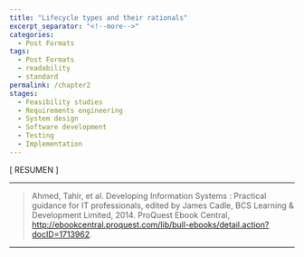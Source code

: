 ```yaml
---
title: "Lifecycle types and their rationals"
excerpt_separator: "<!--more-->"
categories:
  - Post Formats
tags:
  - Post Formats
  - readability
  - standard
permalink: /chapter2
stages:
  - Feasibility studies
  - Requirements engineering
  - System design
  - Software development
  - Testing
  - Implementation
---
```


[ RESUMEN ]

---

> Ahmed, Tahir, et al. Developing Information Systems : Practical guidance for IT professionals, edited by James Cadle, BCS Learning & Development Limited, 2014. ProQuest Ebook Central, http://ebookcentral.proquest.com/lib/bull-ebooks/detail.action?docID=1713962.

---
